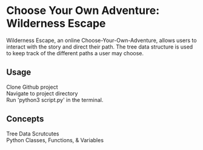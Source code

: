 # Choose Your Own Adventure: Wilderness Escape

Wilderness Escape, an online Choose-Your-Own-Adventure, allows users to interact with the story and direct their path. The tree data structure is used to keep track of the different paths a user may choose.

## Usage

Clone Github project <br/>
Navigate to project directory <br/>
Run 'python3 script.py' in the terminal.

## Concepts
  Tree Data Scrutcutes <br/>
  Python Classes, Functions, & Variables
